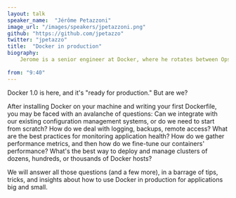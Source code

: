```yaml
---
layout: talk
speaker_name:  "Jérôme Petazzoni"
image_url: "/images/speakers/jpetazzoni.png"
github: "https://github.com/jpetazzo"
twitter: "jpetazzo"
title:  "Docker in production"
biography:
    Jerome is a senior engineer at Docker, where he rotates between Ops, Support and Evangelist duties. In another life he built and operated Xen clouds when EC2 was just the name of a plane, developed a GIS to deploy fiber interconnects through the French subway, managed commando deployments of large-scale video streaming systems in bandwidth-constrained environments such as conference centers, and various other feats of technical wizardry. When annoyed, he threatens to replace things with a very small shell script. His left hand cares for the dotCloud PAAS servers, while his right hand builds cool hacks around Docker.
  
from: "9:40"
---
```



Docker 1.0 is here, and it's "ready for production." But are we?

After installing Docker on your machine and writing your first Dockerfile,
you may be faced with an avalanche of questions: Can we integrate with our
existing configuration management systems, or do we need to start from
scratch? How do we deal with logging, backups, remote access? What are the
best practices for monitoring application health? How do we gather
performance metrics, and then how do we fine-tune our containers'
performance? What's the best way to deploy and manage clusters of
dozens, hundreds, or thousands of Docker hosts?</p>

We will answer all those questions (and a few more), in a barrage of
tips, tricks, and insights about how to use Docker in production
for applications big and small.
